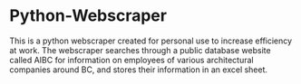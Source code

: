 # Python-Webscraper
This is a python webscraper created for personal use to increase efficiency at work. The webscraper searches through a public database website called AIBC for information on employees of various architectural companies around BC, and stores their information in an excel sheet.
